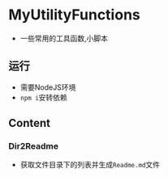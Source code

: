 # MyUtilityFunctions
- 一些常用的工具函数,小脚本

## 运行
- 需要NodeJS环境
- `npm i`安转依赖

## Content
### Dir2Readme
- 获取文件目录下的列表并生成`Readme.md`文件
